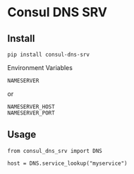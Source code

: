# Consul DNS SRV

## Install

```
pip install consul-dns-srv

```

Environment Variables


```
NAMESERVER
```

or

```
NAMESERVER_HOST
NAMESERVER_PORT
```

## Usage

```
from consul_dns_srv import DNS

host = DNS.service_lookup("myservice")

```